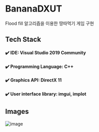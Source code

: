 # BananaDXUT
Flood fill 알고리즘을 이용한 땅따먹기 게임 구현

## Tech Stack
#### ✔️ IDE: Visual Studio 2019 Community
#### ✔️ Programming Language: C++
#### ✔️ Graphics API: DirectX 11
#### ✔️ User interface library: imgui, implot

## Images
![image](https://user-images.githubusercontent.com/49141887/131358909-a83e395b-53f4-4193-ad9c-353e63a43dac.png)
